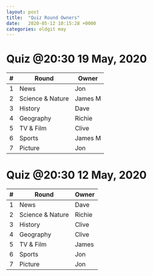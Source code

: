```yaml
---
layout: post
title:  "Quiz Round Owners"
date:   2020-05-12 10:15:28 +0000
categories: oldgit may
---
```


# Quiz @20:30 19 May, 2020

| \# | Round            | Owner   |           
|----|------------------|---------|           
| 1  | News             | Jon     |
| 2  | Science & Nature | James M |
| 3  | History          | Dave    |
| 4  | Geography        | Richie  |
| 5  | TV & Film        | Clive   |
| 6  | Sports           | James M |
| 7  | Picture          | Jon     |

# Quiz @20:30 12 May, 2020

| \# | Round            | Owner   |           
|----|------------------|---------|           
| 1  | News             | Dave    |
| 2  | Science & Nature | Richie  |
| 3  | History          | Clive   |
| 4  | Geography        | Clive   |
| 5  | TV & Film        | James   |
| 6  | Sports           | Jon     |
| 7  | Picture          | Jon     |
